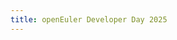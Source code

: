 ```yaml
---
title: openEuler Developer Day 2025
---
```


<script setup lang="ts">
  import TheDevday2025 from '~@/views/summit/devday2025/TheDevday2025.vue'
</script>

<TheDevday2025 />
